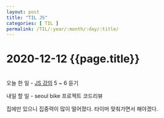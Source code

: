```yaml
---
layout: post
title: "TIL JS"
categories: [ TIL ]
permalink: /TIL/:year/:month/:day/:title/
---
```


# 2020-12-12 {{page.title}}
&nbsp;  
오늘 한 일
    - [JS 강의](https://www.youtube.com/watch?v=wcsVjmHrUQg&list=PLv2d7VI9OotTVOL4QmPfvJWPJvkmv6h-2) 5 ~ 6 듣기

내일 할 일
    - seoul bike 프로젝트 코드리뷰

집에만 있으니 집중력이 많이 떨어졌다. 타이머 맞춰가면서 해야겠다.
